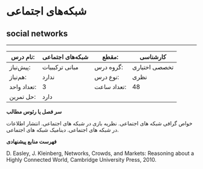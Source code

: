 # شبکه‌های اجتماعی
## social networks
_______________________________________________________________________________
| نام درس:    | شبکه‌های اجتماعی | مقطع:       | کارشناسی      |
| ----------- | ---------------- | ----------- | ------------- |
| پیش‌نیاز:   | مبانی ترکیبیات   | گروه درس:   | تخصصی اختیاری |
| هم‌نیاز:    | ندارد            | نوع درس:    | نظری          |
| تعداد واحد: | 3                | تعداد ساعت: | 48            |
| حل تمرین:   |  دارد            |             |               |

**سر فصل یا رئوس مطالب**

خواص گرافی شبکه های اجتماعی. نظریه بازی در شبکه های اجتماعی. انتشار اطلاعات در شبکه های اجتماعی. دینامیک شبکه های اجتماعی.

**فهرست منابع پیشنهادی**

D. Easley, J. Kleinberg, Networks, Crowds, and Markets: Reasoning about a Highly Connected World, Cambridge University Press, 2010.
